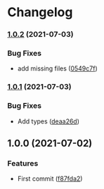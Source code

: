 # Changelog

### [1.0.2](https://www.github.com/indivorg/theme/compare/v1.0.1...v1.0.2) (2021-07-03)


### Bug Fixes

* add missing files ([0549c7f](https://www.github.com/indivorg/theme/commit/0549c7f22d2ae622c39fb3790991a292c5127520))

### [1.0.1](https://www.github.com/indivorg/theme/compare/v1.0.0...v1.0.1) (2021-07-03)


### Bug Fixes

* Add types ([deaa26d](https://www.github.com/indivorg/theme/commit/deaa26d4fdad12192e5a9e95fd34ed1b6b8674b6))

## 1.0.0 (2021-07-02)


### Features

* First commit ([f87fda2](https://www.github.com/indivorg/theme/commit/f87fda25177c72ceafaf08beb505483b6b7d9676))
